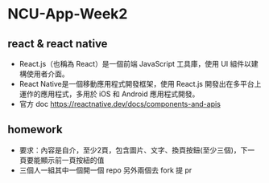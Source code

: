 # NCU-App-Week2
## react & react native
- React.js（也稱為 React）是一個前端 JavaScript 工具庫，使用 UI 組件以建構使用者介面。
- React Native是一個移動應用程式開發框架，使用 React.js 開發出在多平台上運作的應用程式，多用於 iOS 和 Android 應用程式開發。
- 官方 doc https://reactnative.dev/docs/components-and-apis
## homework
- 要求：內容是自介，至少2頁，包含圖片、文字、換頁按鈕(至少三個)，下一頁要能顯示前一頁按紐的值
- 三個人一組其中一個開一個 repo 另外兩個去 fork 提 pr
